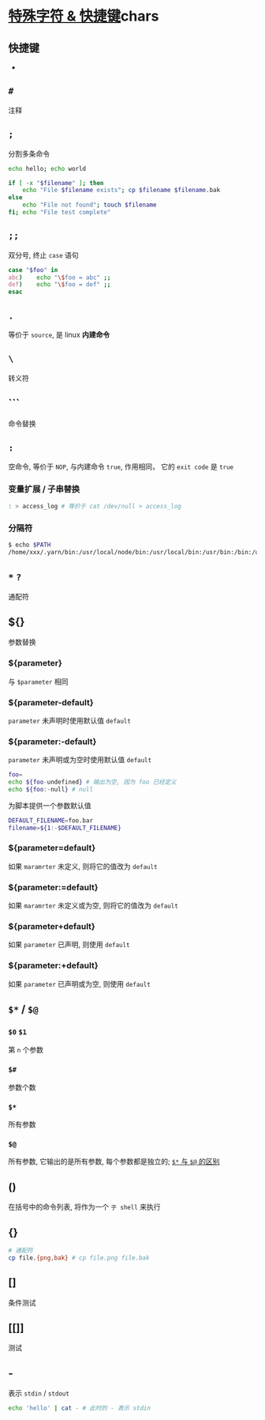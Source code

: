 # [特殊字符 & 快捷键](https://github.com/SublimeCT/note/tree/master/Linux/docs/abs/chars.md)chars

## 快捷键
- 

## `#`
注释

## `;`
分割多条命令

```bash
echo hello; echo world

if [ -x "$filename" ]; then
    echo "File $filename exists"; cp $filename $filename.bak
else
    echo "File not found"; touch $filename
fi; echo "File test complete"
```

## `;;`
双分号, 终止 `case` 语句

```bash
case "$foo" in
abc)    echo "\$foo = abc" ;;
def)    echo "\$foo = def" ;;
esac
```

## `.`
等价于 `source`, 是 linux **内建命令**

## `\`
转义符

## ```
命令替换

## `:`
空命令, 等价于 `NOP`, 与内建命令 `true`, 作用相同， 它的 `exit code` 是 `true`

### 变量扩展 / 子串替换

```bash
: > access_log # 等价于 cat /dev/null > access_log
```

### 分隔符
```bash
$ echo $PATH
/home/xxx/.yarn/bin:/usr/local/node/bin:/usr/local/bin:/usr/bin:/bin:/usr/local/games:/usr/games:/sbin:/usr/sbin
```

## `*` `?`
通配符

## ${}
参数替换

### ${parameter}
与 `$parameter` 相同

### ${parameter-default}
`parameter` 未声明时使用默认值 `default`

### ${parameter:-default}
`parameter` 未声明或为空时使用默认值 `default`

```bash
foo=
echo ${foo-undefined} # 输出为空, 因为 foo 已经定义
echo ${foo:-null} # null
```

为脚本提供一个参数默认值
```bash
DEFAULT_FILENAME=foo.bar
filename=${1:-$DEFAULT_FILENAME}
```

### ${parameter=default}
如果 `maramrter` 未定义, 则将它的值改为 `default`

### ${parameter:=default}
如果 `maramrter` 未定义或为空, 则将它的值改为 `default`

### ${parameter+default}
如果 `parameter` 已声明, 则使用 `default`

### ${parameter:+default}
如果 `parameter` 已声明或为空, 则使用 `default`

## `$*` / `$@`

### `$0` `$1`
第 `n` 个参数

### `$#`
参数个数

### `$*`
所有参数

### `$@`
所有参数, 它输出的是所有参数, 每个参数都是独立的; [`$*` 与 `$@` 的区别](https://www.cnblogs.com/5201351/p/4590811.html)

## ()
在括号中的命令列表, 将作为一个 `子 shell` 来执行

## {}

```bash
# 通配符
cp file.{png,bak} # cp file.png file.bak
```

## []
条件测试

## [[]]
测试

## -
表示 `stdin` / `stdout`

```bash
echo 'hello' | cat - # 此时的 - 表示 stdin
```
